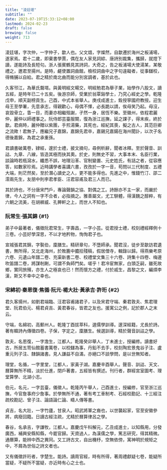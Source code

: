 ```yaml
---
title: "淩廷堪"
subtitle: ""
date: 2023-07-19T15:33:12+08:00
lastmod: 2024-02-23
draft: false
brewing: false
weight: 713
---
```



淩廷堪，字次仲，一字仲子，歙人也。父文焻，字燦然，自歙遷於海州之板浦場，遂家焉。君十二歲，即棄書學賈，偶在友人家見詞綜、唐詩別裁集，攜歸，就燈下讀，遂能詩及長短句。浙人張賓鶴見其詩詞，大奇之，告之板浦場大使湯某，某敬禮之，邀君至揚州。是時，鹺使置詞曲館，檢校詞曲中之字句違礙者，從事讎校，得脩脯以自給。君之精於南北曲而能分別宮調者，基於此也。

久客邗江，為華氏聱壻。與黃明經文暘交，明經勉君為舉子業，始學作八股文，讀五經，是時年已二十五矣。後游京師，受業於翁覃谿學士，乃究心經史之學。乾隆戊申，順天副榜貢生。己酉，中式本省舉人。庚戌成進士，銓授寧國府教授。迎生母王至學署，先意承志，得親歡心，母偶不懌，必長跪以請，俟母笑乃起。母沒，哀毀骨立，眚一目，而妻亦相繼殂謝，孑然一身，居恆不樂。至徽州，依程君麗仲，麗仲以師禮事之。阮侍郎芸臺服闋，復為浙江巡撫，延之課子，得末疾，終於歙。君病時，麗仲贈以紫團，手煎湯藥，其死也，經紀其喪，擬之古人，其范巨卿之流歟！君無子，應繼兄子嘉錦，嘉錦先君卒，嘉錫兄嘉鍚在海州聞訃，以次子名德後嘉錦，為君之承重孫。

君讀書破萬卷，肄經，邃於士禮，披文摘句，尋例析辭，聞者冰釋。至於聲音、訓詁、九章、八線，皆造其極而抉其奧。於史，則無史不習，大事本末、名臣行業，談論時若瓶瀉水，纖悉不誤，地理沿革、官制變置、元史姓氏，有詰之者，從容應答，如數家珍焉。近時講學者喜講六書，孜孜於一字一音，苟問以三代制度、五禮大端，則茫然矣，至於潛心讀史之人，更不能多得也。先進之中，惟錢竹汀、邵二澐兩先生，友朋中則李君孝臣、汪君容甫及君三人而已。

其於詩也，不分唐宋門戶，專論聲韻之協、對偶之工。詩餘亦不主一家，而嚴於律，今人之詞有一字不合者，必指摘之。雅善屬文，尤工駢體，得漢魏之醇粹，有六朝之流美，在胡稺威、孔顨軒之上，而世人不知也。

### 阮常生·張其錦 {#1}

弟子中最著者，儀徵阮君常生，字壽昌，一字小芸。從君授士禮，校刻禮經釋例十三卷。小芸好學深思，不以才地矜物，恂恂君子也。

宣城張君其錦，字褧伯，廩膳生。精研章句，不墮師承。聞君沒，徒步至歙訪君遺書，無所得，又北走海州，於敗簏中攟拾殘稿，假居僧寺，輯錄以歸。得燕樂考原六卷、元遺山年譜二卷、充渠新書二卷、校禮堂文集三十六卷、詩集十四卷、梅邊吹笛譜二卷，將謀剞劂，可謂不負師門矣。嗟乎！君冷宦無家，白頭乏嗣，雖死故鄉，實同旅殯，亦生人之極哀也已！然而懷方之禮，付於戚生，昌黎之文，編煩李漢，斯又不幸中之幸也。

### 宋綿初·秦恩復·焦循·阮元·楊大壯·黃承吉·許珩 {#2}

君久客揚州，如劉君端臨、汪君容甫諸君子，以及宋君守端、秦君敦夫、焦君理堂、阮君伯元、楊君貞吉、黃君春谷，皆君之友也。援寓公之例，記於郡人之末云。

守端，名綿初，高郵州人。乾隆丁酉拔萃科，選儒學訓導。邃深經籍，尤長於詩。著有韓詩內傳徵四卷。子保，字定之，廩膳生。候選訓導，精於聲音訓詁之學。

敦夫，名恩復，一字澹生，江都人。乾隆癸卯舉人，丁未進士，授編修。讀書好古，所居五笥仙館蓄書萬卷，以校讎為事，丹鉛不去手，校刻陶宏景鬼谷子注、盧重元列子注、隸韻諸書。見人謙益不自滿，亦絕口不談學問，是以世無知者。

理堂，名循，一字里堂，江都人，家黃子湖。嘉慶辛酉舉人。聲音、訓詁、天文、曆算無所不精，淡於仕進，閉戶著書，五經皆有撰述。刊行者，群經宮室圖考、理堂算學、北湖小志。

伯元，名元，一字芸臺，儀徵人。乾隆丙午舉人，己酉進士，授編修，官至浙江巡撫，今官詹事府少詹事。於學無所不通，著有考工車制考、石經校勘記、十三經注疏校勘記、曾子注、論語論仁論、疇人傳等書。

貞吉，名大壯，一字竹廬，甘泉人。昭武將軍之裔也，以世襲起家，官至安徽參將，病廢回籍。日讀古經注疏，尤精於曆算律呂之學。

春谷，名承吉，字謙牧，江都人。嘉慶戊午科解元，乙丑成進士，以知縣用，分發廣西，補興安縣知縣，今罷官歸。天資過人，為漢儒之學，篤志研究，得其精微。通曆算，能辨中西之異同。又工詩古文，自出機杼，空無依傍，寓神明於規矩之中，不屑為世俗之詩文者也。

又有儀徵許珩者，字楚生。能詩。讀周官經，時有所得，著周禮獻疑七卷，能疑所當疑，不疑所不當疑，亦近時有心之士也。